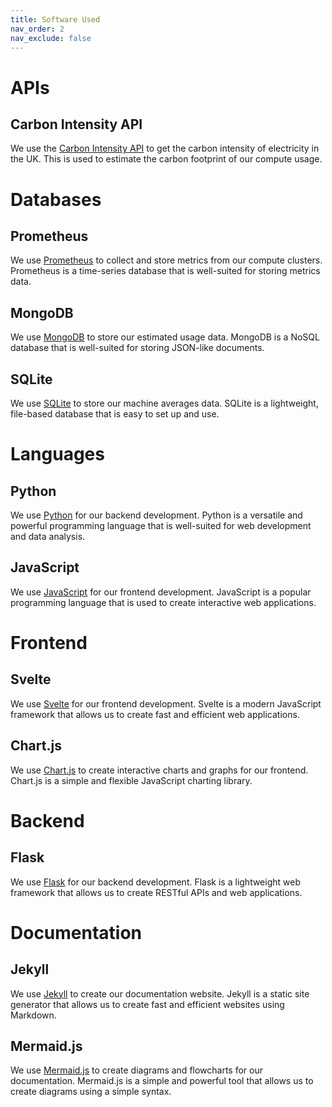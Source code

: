 ```yaml
---
title: Software Used
nav_order: 2    
nav_exclude: false     
---
```


# APIs
## Carbon Intensity API
We use the [Carbon Intensity API](https://carbon-intensity.github.io/api-definitions/#carbon-intensity-api-v2-0-0) to get the carbon intensity of electricity in the UK. This is used to estimate the carbon footprint of our compute usage.

# Databases
## Prometheus
We use [Prometheus](https://prometheus.io/) to collect and store metrics from our compute clusters. Prometheus is a time-series database that is well-suited for storing metrics data.
## MongoDB
We use [MongoDB](https://www.mongodb.com/) to store our estimated usage data. MongoDB is a NoSQL database that is well-suited for storing JSON-like documents.
## SQLite
We use [SQLite](https://www.sqlite.org/index.html) to store our machine averages data. SQLite is a lightweight, file-based database that is easy to set up and use.
# Languages
## Python
We use [Python](https://www.python.org/) for our backend development. Python is a versatile and powerful programming language that is well-suited for web development and data analysis.
## JavaScript
We use [JavaScript](https://developer.mozilla.org/en-US/docs/Web/JavaScript) for our frontend development. JavaScript is a popular programming language that is used to create interactive web applications.
# Frontend
## Svelte
We use [Svelte](https://svelte.dev/) for our frontend development. Svelte is a modern JavaScript framework that allows us to create fast and efficient web applications.
## Chart.js
We use [Chart.js](https://www.chartjs.org/) to create interactive charts and graphs for our frontend. Chart.js is a simple and flexible JavaScript charting library.
# Backend
## Flask
We use [Flask](https://flask.palletsprojects.com/en/2.3.x/) for our backend development. Flask is a lightweight web framework that allows us to create RESTful APIs and web applications.
# Documentation
## Jekyll
We use [Jekyll](https://jekyllrb.com/) to create our documentation website. Jekyll is a static site generator that allows us to create fast and efficient websites using Markdown.
## Mermaid.js
We use [Mermaid.js](https://mermaid-js.github.io/mermaid/#/) to create diagrams and flowcharts for our documentation. Mermaid.js is a simple and powerful tool that allows us to create diagrams using a simple syntax.